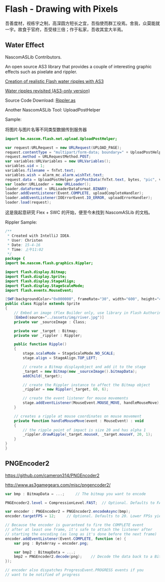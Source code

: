 # Flash - Drawing with Pixels

吾善度材，视栋宇之制，高深圆方短长之宜，吾指使而群工役焉。舍我，众莫能就一宇。故食于官府，吾受禄三倍；作于私家，吾收其宜大半焉。


## Water Effect

NascomASLib Contributors.

An open source AS3 library that provides a couple of interesting graphic effects such as pixelate and rippler.

[Creation of realistic Flash water ripples with AS3](http://www.emanueleferonato.com/2011/01/19/creation-of-realistic-flash-water-ripples-with-as3/)<sup><i class="fa fa-external-link fa-fw"></i></sup>

[Water ripples revisited (AS3-only version)](http://www.derschmale.com/2008/08/03/water-ripples-revisited-as3-only-version/)<sup><i class="fa fa-external-link fa-fw"></i></sup>

Source Code Download: [Rippler.as](http://christen.cn/doc/flash/docs/attachment/Rippler.as)

Another NascomASLib Tool: UploadPostHelper

<i class="fa fa-pencil"></i> Sample:

将图片与图片名等不同类型数据传到服务器

```actionscript
import be.nascom.flash.net.upload.UploadPostHelper;

var request:URLRequest = new URLRequest(UPLOAD_PAGE);
request.contentType = "multipart/form-data; boundary=" + UploadPostHelper.getBoundary();
request.method = URLRequestMethod.POST;
var variables:URLVariables = new URLVariables();
variables.uid = 1;
variables.filename = fnTxt.text;
variables.wish = alarm_mc.alarm.wishTxt.text;
request.data = UploadPostHelper.getPostData(fnTxt.text, bytes, "pic", variables);
var loader:URLLoader = new URLLoader();
loader.dataFormat = URLLoaderDataFormat.BINARY;
loader.addEventListener(Event.COMPLETE, uploadCompleteHandler);
loader.addEventListener(IOErrorEvent.IO_ERROR, uploadErrorHandler);
loader.load(request);
```

这是我起意研究 Flex + SWC 的开始，便至今未找到 NascomASLib 的文档。

Rippler Sample:

```actionscript
/**
 * Created with IntelliJ IDEA.
 * User: Christen
 * Date: 15-4-16
 * Time: 上午11:02
 */
package {
import be.nascom.flash.graphics.Rippler;

import flash.display.Bitmap;
import flash.display.Sprite;
import flash.display.StageAlign;
import flash.display.StageScaleMode;
import flash.events.MouseEvent;

[SWF(backgroundColor="0x000000", frameRate="30", width="600", height="419")]
public class Ripple extends Sprite
{
    // Embed an image (Flex Builder only, use library in Flash Authoring)
    [Embed(source="../assets/img/river.jpg")]
    private var _sourceImage : Class;

    private var _target : Bitmap;
    private var _rippler : Rippler;

    public function Ripple()
    {
        stage.scaleMode = StageScaleMode.NO_SCALE;
        stage.align = StageAlign.TOP_LEFT;

        // create a Bitmap displayobject and add it to the stage
        _target = new Bitmap(new _sourceImage().bitmapData);
        addChild(_target);

        // create the Rippler instance to affect the Bitmap object
        _rippler = new Rippler(_target, 60, 6);

        // create the event listener for mouse movements
        stage.addEventListener(MouseEvent.MOUSE_MOVE, handleMouseMove);
    }

    // creates a ripple at mouse coordinates on mouse movement
    private function handleMouseMove(event : MouseEvent) : void
    {
        // the ripple point of impact is size 20 and has alpha 1
        _rippler.drawRipple(_target.mouseX, _target.mouseY, 20, 1);
    }
}
}
```


## PNGEncoder2

https://github.com/cameron314/PNGEncoder2

http://www.as3gamegears.com/misc/pngencoder2/

```actionscript
var bmp : BitmapData = ...;     // The bitmap you want to encode

PNGEncoder2.level = CompressionLevel.FAST;  // Optional. Defaults to FAST

var encoder : PNGEncoder2 = PNGEncoder2.encodeAsync(bmp);
encoder.targetFPS = 12;     // Optional. Defaults to 20. Lower FPSs yield faster compression

// Because the encoder is guaranteed to fire the COMPLETE event
// after at least one frame, it's safe to attach the listener after
// starting the encoding (as long as it's done before the next frame)
encoder.addEventListener(Event.COMPLETE, function (e) {
    var png : ByteArray = encoder.png;

    var bmp2 : BitmapData = ...;
    bmp2 = PNGEncoder2.decode(png);    // Decode the data back to a Bitmap
});

// encoder also dispatches ProgressEvent.PROGRESS events if you
// want to be notified of progress
```